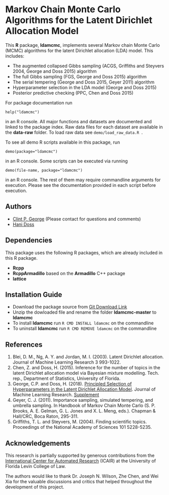Markov Chain Monte Carlo Algorithms for the Latent Dirichlet Allocation Model
=============================================================================

This **R** package, **ldamcmc**, implements several Markov chain Monte Carlo (MCMC) algorithms for the latent Dirichlet allocation (LDA) model. This includes: 

* The augmented collapsed Gibbs sampling (ACGS, Griffiths and Steyvers 2004, George and Doss 2015) algorithm
* The full Gibbs sampling (FGS, George and Doss 2015) algorithm
* The serial tempering (George and Doss 2015, Geyer 2011) algorithm 
* Hyperparameter selection in the LDA model (George and Doss 2015) 
* Posterior predictive checking (PPC, Chen and Doss 2015)

For package documentation run 

``` help("ldamcmc") ```

in an R console. All major functions and datasets are documented and linked to the package index. Raw data files for each dataset are available in the **data-raw** folder. To load raw data see ``` demo/load_raw_data.R  ```.    

To see all demo R scripts available in this package, run 

``` demo(package="ldamcmc") ```

in an R console. Some scripts can be executed via running  

``` demo(file-name, package="ldamcmc") ```

in an R console. The rest of them may require commandline arguments for execution. Please see the documentation provided in each script before execution.    

Authors
----------------------------
* [Clint P. George](https://www.iitgoa.ac.in/~clint) (Please contact for questions and comments)
* [Hani Doss](http://www.stat.ufl.edu/~doss) 

Dependencies
----------------------------

This package uses the following R packages, which are already included in this R package.   
* **Rcpp**
* **RcppArmadillo** based on the **Armadillo** C++ package 
* **lattice**

Installation Guide 
------------------

* Download the package source from [Git Download Link](https://github.com/clintpgeorge/ldamcmc/archive/master.zip)
* Unzip the dowloaded file and rename the folder **ldamcmc-master** to **ldamcmc** 
* To install **ldamcmc** run ```R CMD INSTALL ldamcmc``` on the commandline 
* To uninstall **ldamcmc** run ```R CMD REMOVE ldamcmc``` on the commandline 

References
----------

1. Blei, D. M., Ng, A. Y. and Jordan, M. I. (2003). Latent Dirichlet 
allocation. Journal of Machine Learning Research 3 993-1022.
2. Chen, Z. and Doss, H. (2015). Inference for the number of topics in the 
latent Dirichlet allocation model via Bayesian mixture modelling. Tech. rep., 
Department of Statistics, University of Florida.
3. George, C.P. and Doss, H. (2018). [Principled Selection of Hyperparameters 
in the Latent Dirichlet Allocation Model](http://jmlr.org/papers/v18/15-595.html). Journal of Machine Learning Research. [Supplement](https://www.iitgoa.ac.in/~clint/articles/15-595-supp.pdf)
4. Geyer, C. J. (2011). Importance sampling, simulated tempering, and 
umbrella sampling. In Handbook of Markov Chain Monte Carlo (S. P. Brooks, A. 
E. Gelman, G. L. Jones and X. L. Meng, eds.). Chapman & Hall/CRC, Boca Raton, 
295-311.
5. Griffiths, T. L. and Steyvers, M. (2004). Finding scientific topics. 
Proceedings of the National Academy of Sciences 101 5228-5235.

Acknowledgements
----------------

This research is partially supported by generous contributions from the [International Center for Automated Research](http://www.law.ufl.edu/academics/institutes/icair) (ICAIR) at the University of Florida Levin College of Law. 

The authors would like to thank Dr. Joseph N. Wilson, Zhe Chen, and Wei Xia for the valuable discussions and critics that helped throughout the development of this project.

